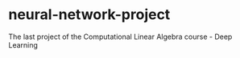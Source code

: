 # neural-network-project
The last project of the Computational Linear Algebra course - Deep Learning
